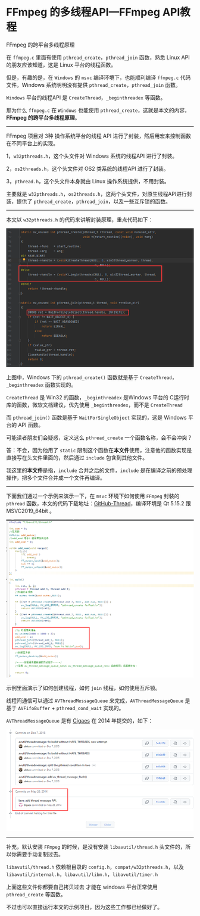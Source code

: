 # FFmpeg 的多线程API—FFmpeg API教程

<div id="meta-description---">FFmpeg 的跨平台多线程原理</div>

在 `ffmpeg.c` 里面有使用 `pthread_create`，`pthread_join` 函数，熟悉 Linux API 的朋友应该知道，这是 Linux 平台的线程函数。

但是，有趣的是，在 `Windows` 的 `msvc` 编译环境下，也能顺利编译 `ffmpeg.c` 代码文件。Windows 系统明明没有提供  `pthread_create`，`pthread_join` 函数。

`Windows` 平台的线程API 是 `CreateThread`，`_beginthreadex` 等函数。

那为什么 `ffmpeg.c` 在 `Windows` 也能使用 `pthread_create`，这就是本文的内容，**FFmpeg 的跨平台多线程原理**。

---

FFmpeg 项目对 3种 操作系统平台的线程 API 进行了封装，然后用宏来控制函数在不同平台上的实现。

1，`w32pthreads.h`，这个头文件对 Windows 系统的线程API 进行了封装。

2，`os2threads.h`，这个头文件对 OS2 类系统的线程API 进行了封装。

3，`pthread.h`，这个头文件本身就由 Linux 操作系统提供，不用封装。

主要就是 `w32pthreads.h`，`os2threads.h`，这两个头文件，对原生线程API进行封装，提供了 `pthread_create`，`pthread_join`，以及一些互斥锁的函数。

---

本文以  `w32pthreads.h` 的代码来讲解封装原理，重点代码如下：

![1-1](thread\1-1.png)

上图中，Windows 下的 `pthread_create()` 函数就是基于 `CreateThread`，`_beginthreadex` 函数实现的。

`CreateThread` 是 Win32 的函数，`_beginthreadex` 是Windows 平台的 C运行时库的函数，微软文档建议，优先使用 `_beginthreadex`，而不是 `CreateThread`

而 `pthread_join()` 函数是基于 `WaitForSingleObject` 实现的，这是 Windows 平台的 API 函数。

可能读者朋友们会疑惑，定义这么 `pthread_create` 一个函数名称，会不会冲突？

答：不会，因为他用了 `static` 限制这个函数在**本文件**使用，注意他的函数实现是直接写在头文件里面的，然后通过 `include` 包含到其他文件。

我这里的**本文件**是指，`include` 合并之后的文件，`include` 是在编译之前的预处理操作，把多个文件合并成一个文件再编译。

---

下面我们通过一个示例来演示一下，在 `msvc` 环境下如何使用 `FFmpeg` 封装的 `pthread` 函数，本文的代码下载地址：[GitHub-Thread](https://github.com/lokenetwork/FFmpeg-Principle/tree/main/thread)，编译环境是 Qt 5.15.2 跟 MSVC2019_64bit 。

![1-2](thread\1-2.png)

示例里面演示了如何创建线程，如何 `join` 线程，如何使用互斥锁。

线程间通信可以通过 `AVThreadMessageQueue` 来完成，`AVThreadMessageQueue` 是基于 `AVFifoBuffer` + `pthread_cond_wait` 实现的。

`AVThreadMessageQueue` 是有 [Cigaes](https://github.com/FFmpeg/FFmpeg/commits/master/libavutil/threadmessage.c) 在 2014 年提交的，如下：

![1-3](thread\1-3.png)

---

补充，默认安装 `FFmpeg` 的时候，是没有安装 `libavutil/thread.h` 头文件的，所以你需要手动复制过去。

`libavutil/thread.h` 依赖根目录的 `config.h`，`compat/w32pthreads.h`，以及 `libavutil/internal.h`，`libavutil/libm.h`，`libavutil/timer.h`

上面这些文件你都要自己拷贝过去 才能在 windows 平台正常使用 `pthread_create` 等函数。

不过也可以直接运行本文的示例项目，因为这些工作都已经做好了。

